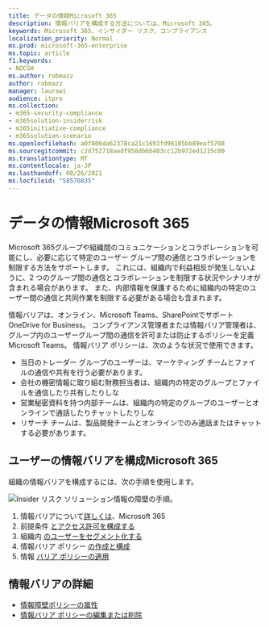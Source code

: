 ```yaml
---
title: データの情報Microsoft 365
description: 情報バリアを構成する方法については、Microsoft 365。
keywords: Microsoft 365、インサイダー リスク、コンプライアンス
localization_priority: Normal
ms.prod: microsoft-365-enterprise
ms.topic: article
f1.keywords:
- NOCSH
ms.author: robmazz
author: robmazz
manager: laurawi
audience: itpro
ms.collection:
- m365-security-compliance
- m365solution-insiderrisk
- m365initiative-compliance
- m365solution-scenario
ms.openlocfilehash: a0f806da62378ca21c1693fd96105bb89eaf5708
ms.sourcegitcommit: c2d752718aedf958db6b403cc12b972ed1215c00
ms.translationtype: MT
ms.contentlocale: ja-JP
ms.lasthandoff: 08/26/2021
ms.locfileid: "58570835"
---
```

# <a name="information-barriers-in-microsoft-365"></a>データの情報Microsoft 365

Microsoft 365グループや組織間のコミュニケーションとコラボレーションを可能にし、必要に応じて特定のユーザー グループ間の通信とコラボレーションを制限する方法をサポートします。 これには、組織内で利益相反が発生しないように、2 つのグループ間の通信とコラボレーションを制限する状況やシナリオが含まれる場合があります。 また、内部情報を保護するために組織内の特定のユーザー間の通信と共同作業を制限する必要がある場合も含まれます。

情報バリアは、オンライン、Microsoft Teams、SharePointでサポートOneDrive for Business。 コンプライアンス管理者または情報バリア管理者は、グループ内のユーザーグループ間の通信を許可または防止するポリシーを定義Microsoft Teams。 情報バリア ポリシーは、次のような状況で使用できます。

- 当日のトレーダー グループのユーザーは、マーケティング チームとファイルの通信や共有を行う必要があります。
- 会社の機密情報に取り組む財務担当者は、組織内の特定のグループとファイルを通信したり共有したりしな
- 営業秘密資料を持つ内部チームは、組織内の特定のグループのユーザーとオンラインで通話したりチャットしたりしな
- リサーチ チームは、製品開発チームとオンラインでのみ通話またはチャットする必要があります。

## <a name="configure-information-barriers-for-microsoft-365"></a>ユーザーの情報バリアを構成Microsoft 365

組織の情報バリアを構成するには、次の手順を使用します。

![Insider リスク ソリューション情報の障壁の手順。](../media/ir-solution-ib-steps.png)

1. 情報バリアについて[詳しくは](information-barriers.md)、Microsoft 365
2. 前提条件 [とアクセス許可を構成する](information-barriers-policies.md#prerequisites)
3. 組織内 [のユーザーをセグメント化する](information-barriers-policies.md#part-1-segment-users)
4. 情報バリア ポリシー [の作成と構成](information-barriers-policies.md#part-2-define-information-barrier-policies)
5. 情報 [バリア ポリシーの適用](information-barriers-policies.md#part-3-apply-information-barrier-policies)

## <a name="more-information-about-information-barriers"></a>情報バリアの詳細

- [情報障壁ポリシーの属性](information-barriers-attributes.md)
- [情報バリア ポリシーの編集または削除](information-barriers-edit-segments-policies.md)